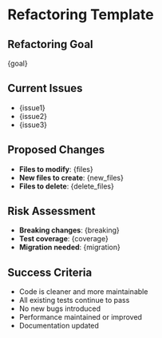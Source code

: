 # Refactoring Template

## Refactoring Goal
{goal}

## Current Issues
- {issue1}
- {issue2}
- {issue3}

## Proposed Changes
- **Files to modify**: {files}
- **New files to create**: {new_files}
- **Files to delete**: {delete_files}

## Risk Assessment
- **Breaking changes**: {breaking}
- **Test coverage**: {coverage}
- **Migration needed**: {migration}

## Success Criteria
- Code is cleaner and more maintainable
- All existing tests continue to pass
- No new bugs introduced
- Performance maintained or improved
- Documentation updated
